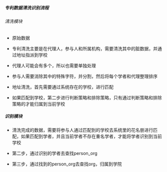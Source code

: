 ##### 专利数据清洗识别流程
###### 清洗模块
- 原始数据 

- 专利清洗主要是在代理人，参与人和所属机构，需要清洗其中的脏数据，并通过地址指派到学校

- 代理人可能会有多个，所以也需要单独处理

- 参与人需要消除其中的特殊字符，并分割，然后将每个学者和代理整理排序

- 地址清洗，首先需要通过系统存在的学校，进行匹配

- 如果匹配到学校，第二步进行判断策略和排除策略，只有通过判断策略和排除策略的才能归属到当前学校

##### 识别模块
- 清洗完成的数据，需要将参与人通过匹配到的学校去系统里的花名册进行匹配，如果匹配到学者，并且当前学者不存在重名学者，才能将学者识别到当前学校

- 第二步，通过识别的学者去查找person_org

- 第三步，通过找到的person_org去查找org，归属到学院